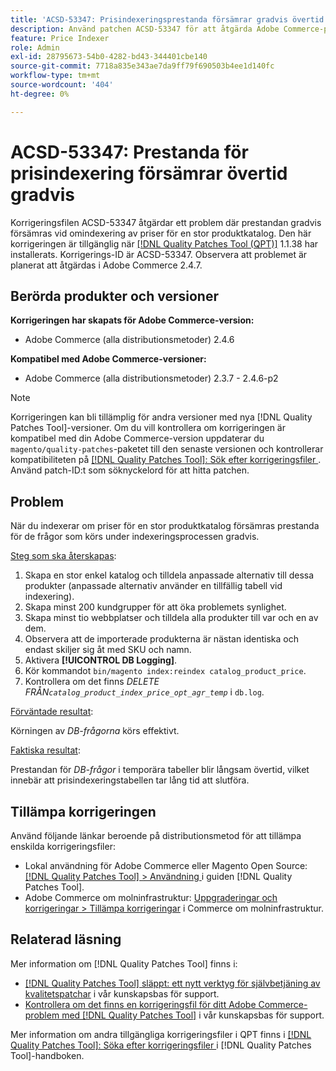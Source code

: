 ```yaml
---
title: 'ACSD-53347: Prisindexeringsprestanda försämrar gradvis övertid'
description: Använd patchen ACSD-53347 för att åtgärda Adobe Commerce-problemet där prestandan gradvis försämras vid omindexering av priser för en stor produktkatalog.
feature: Price Indexer
role: Admin
exl-id: 28795673-54b0-4282-bd43-344401cbe140
source-git-commit: 7718a835e343ae7da9ff79f690503b4ee1d140fc
workflow-type: tm+mt
source-wordcount: '404'
ht-degree: 0%

---
```


# ACSD-53347: Prestanda för prisindexering försämrar övertid gradvis

Korrigeringsfilen ACSD-53347 åtgärdar ett problem där prestandan gradvis försämras vid omindexering av priser för en stor produktkatalog. Den här korrigeringen är tillgänglig när [[!DNL Quality Patches Tool (QPT)]](/help/announcements/adobe-commerce-announcements/magento-quality-patches-released-new-tool-to-self-serve-quality-patches.md) 1.1.38 har installerats. Korrigerings-ID är ACSD-53347. Observera att problemet är planerat att åtgärdas i Adobe Commerce 2.4.7.

## Berörda produkter och versioner

**Korrigeringen har skapats för Adobe Commerce-version:**

* Adobe Commerce (alla distributionsmetoder) 2.4.6

**Kompatibel med Adobe Commerce-versioner:**

* Adobe Commerce (alla distributionsmetoder) 2.3.7 - 2.4.6-p2

>[!NOTE]
>
>Korrigeringen kan bli tillämplig för andra versioner med nya [!DNL Quality Patches Tool]-versioner. Om du vill kontrollera om korrigeringen är kompatibel med din Adobe Commerce-version uppdaterar du `magento/quality-patches`-paketet till den senaste versionen och kontrollerar kompatibiliteten på [[!DNL Quality Patches Tool]: Sök efter korrigeringsfiler ](https://experienceleague.adobe.com/tools/commerce-quality-patches/index.html?lang=sv-SE). Använd patch-ID:t som söknyckelord för att hitta patchen.

## Problem

När du indexerar om priser för en stor produktkatalog försämras prestanda för de frågor som körs under indexeringsprocessen gradvis.

<u>Steg som ska återskapas</u>:

1. Skapa en stor enkel katalog och tilldela anpassade alternativ till dessa produkter (anpassade alternativ använder en tillfällig tabell vid indexering).
1. Skapa minst 200 kundgrupper för att öka problemets synlighet.
1. Skapa minst tio webbplatser och tilldela alla produkter till var och en av dem.
1. Observera att de importerade produkterna är nästan identiska och endast skiljer sig åt med SKU och namn.
1. Aktivera **[!UICONTROL DB Logging]**.
1. Kör kommandot `bin/magento index:reindex catalog_product_price`.
1. Kontrollera om det finns *DELETE FRÅN`catalog_product_index_price_opt_agr_temp`* i `db.log`.

<u>Förväntade resultat</u>:

Körningen av *DB-frågorna* körs effektivt.

<u>Faktiska resultat</u>:

Prestandan för *DB-frågor* i temporära tabeller blir långsam övertid, vilket innebär att prisindexeringstabellen tar lång tid att slutföra.

## Tillämpa korrigeringen

Använd följande länkar beroende på distributionsmetod för att tillämpa enskilda korrigeringsfiler:

* Lokal användning för Adobe Commerce eller Magento Open Source: [[!DNL Quality Patches Tool] > Användning ](https://experienceleague.adobe.com/docs/commerce-operations/tools/quality-patches-tool/usage.html?lang=sv-SE) i guiden [!DNL Quality Patches Tool].
* Adobe Commerce om molninfrastruktur: [Uppgraderingar och korrigeringar > Tillämpa korrigeringar](https://experienceleague.adobe.com/docs/commerce-cloud-service/user-guide/develop/upgrade/apply-patches.html?lang=sv-SE) i Commerce om molninfrastruktur.

## Relaterad läsning

Mer information om [!DNL Quality Patches Tool] finns i:

* [[!DNL Quality Patches Tool] släppt: ett nytt verktyg för självbetjäning av kvalitetspatchar](/help/announcements/adobe-commerce-announcements/magento-quality-patches-released-new-tool-to-self-serve-quality-patches.md) i vår kunskapsbas för support.
* [Kontrollera om det finns en korrigeringsfil för ditt Adobe Commerce-problem med  [!DNL Quality Patches Tool]](/help/support-tools/patches-available-in-qpt-tool/check-patch-for-magento-issue-with-magento-quality-patches.md) i vår kunskapsbas för support.

Mer information om andra tillgängliga korrigeringsfiler i QPT finns i [[!DNL Quality Patches Tool]: Söka efter korrigeringsfiler ](https://experienceleague.adobe.com/tools/commerce-quality-patches/index.html?lang=sv-SE) i [!DNL Quality Patches Tool]-handboken.
